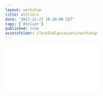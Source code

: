 ```yaml
---
layout: workshop
title: Ateliers
date: '2017-12-27 10:30:00 CET'
tags: ['Atelier']
published: true
assetsFolder: /ToutEnAlgo/assets/workshop
---
```


![{{assetsFolder}}/logo-mindstorms-200x200.png](mindstorms/index.md)
